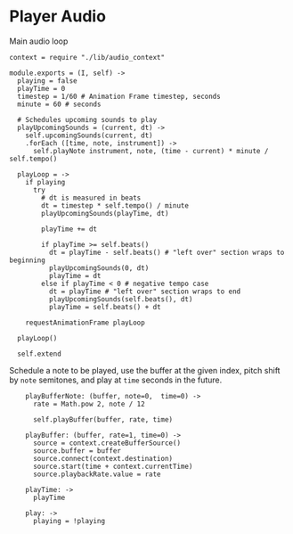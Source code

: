 Player Audio
============

Main audio loop

    context = require "./lib/audio_context"

    module.exports = (I, self) ->
      playing = false
      playTime = 0
      timestep = 1/60 # Animation Frame timestep, seconds
      minute = 60 # seconds

      # Schedules upcoming sounds to play
      playUpcomingSounds = (current, dt) ->
        self.upcomingSounds(current, dt)
        .forEach ([time, note, instrument]) ->
          self.playNote instrument, note, (time - current) * minute / self.tempo()

      playLoop = ->
        if playing
          try
            # dt is measured in beats
            dt = timestep * self.tempo() / minute
            playUpcomingSounds(playTime, dt)
  
            playTime += dt
  
            if playTime >= self.beats()
              dt = playTime - self.beats() # "left over" section wraps to beginning
              playUpcomingSounds(0, dt)
              playTime = dt
            else if playTime < 0 # negative tempo case
              dt = playTime # "left over" section wraps to end
              playUpcomingSounds(self.beats(), dt)
              playTime = self.beats() + dt

        requestAnimationFrame playLoop

      playLoop()

      self.extend

Schedule a note to be played, use the buffer at the given index, pitch shift by
`note` semitones, and play at `time` seconds in the future.

        playBufferNote: (buffer, note=0,  time=0) ->
          rate = Math.pow 2, note / 12

          self.playBuffer(buffer, rate, time)

        playBuffer: (buffer, rate=1, time=0) ->
          source = context.createBufferSource()
          source.buffer = buffer
          source.connect(context.destination)
          source.start(time + context.currentTime)
          source.playbackRate.value = rate

        playTime: ->
          playTime

        play: ->
          playing = !playing
